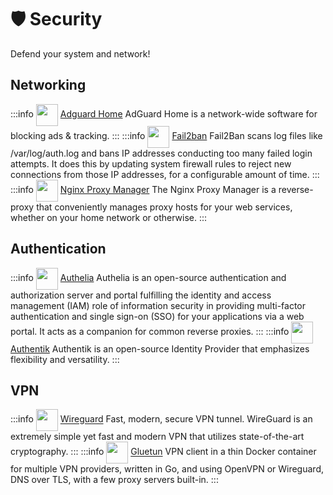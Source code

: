 # 🛡️ Security

Defend your system and network!

## Networking
:::info [<img src="/adguard-icon.png" width="35" height="35" style="display:inline-block; vertical-align: middle;">](./services/adguardhome) ‎ ‎ [Adguard Home](./services/adguardhome)
AdGuard Home is a network-wide software for blocking ads & tracking.
:::
:::info [<img src="/fail2ban-icon.png" width="35" height="35" style="display:inline-block; vertical-align: middle;">](./services/fail2ban) ‎ ‎ [Fail2ban](./services/fail2ban)
Fail2Ban scans log files like /var/log/auth.log and bans IP addresses conducting too many failed login attempts. It does this by updating system firewall rules to reject new connections from those IP addresses, for a configurable amount of time.
:::
:::info [<img src="/npm-icon.png" width="35" height="35" style="display:inline-block; vertical-align: middle;">](./services/nginx-proxy-manager) ‎ ‎ [Nginx Proxy Manager](./services/nginx-proxy-manager)
The Nginx Proxy Manager is a reverse-proxy that conveniently manages proxy hosts for your web services, whether on your home network or otherwise.
:::

## Authentication
:::info [<img src="/authelia-icon.png" width="35" height="35" style="display:inline-block; vertical-align: middle;">](./services/authelia) ‎ ‎ [Authelia](./services/authelia)
Authelia is an open-source authentication and authorization server and portal fulfilling the identity and access management (IAM) role of information security in providing multi-factor authentication and single sign-on (SSO) for your applications via a web portal. It acts as a companion for common reverse proxies.
:::
:::info [<img src="/authentik-icon2.png" width="35" height="35" style="display:inline-block; vertical-align: middle;">](./services/authentik) ‎ ‎ [Authentik](./services/authentik)
Authentik is an open-source Identity Provider that emphasizes flexibility and versatility.
:::

## VPN
:::info [<img src="/wireguard-icon.png" width="35" height="35" style="display:inline-block; vertical-align: middle;">](./services/wireguard) ‎ ‎ [Wireguard](./services/wireguard)
Fast, modern, secure VPN tunnel. WireGuard is an extremely simple yet fast and modern VPN that utilizes state-of-the-art cryptography.
:::
:::info [<img src="/gluetun-icon.png" width="35" height="35" style="display:inline-block; vertical-align: middle;">](./services/gluetun) ‎ ‎ [Gluetun](./services/gluetun)
VPN client in a thin Docker container for multiple VPN providers, written in Go, and using OpenVPN or Wireguard, DNS over TLS, with a few proxy servers built-in. 
:::